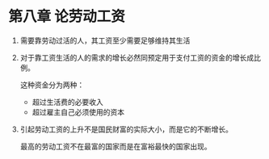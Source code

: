 # 第八章 论劳动工资

1. 需要靠劳动过活的人，其工资至少需要足够维持其生活

2. 对于靠工资生活的人的需求的增长必然同预定用于支付工资的资金的增长成比例。

   这种资金分为两种：

   - 超过生活费的必要收入
   - 超过雇主自己必须使用的资本

3. 引起劳动工资的上升不是国民财富的实际大小，而是它的不断增长。

   最高的劳动工资不在最富的国家而是在富裕最快的国家出现。